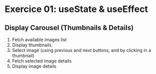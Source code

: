 <!-- .slide: class="center" -->

# Exercice 01: useState & useEffect
## Display Carousel (Thumbnails & Details)

1. Fetch available images list  
2. Display thumbnails.
3. Select image (using previous and next buttons, and by clicking in a thumbnail)
4. Fetch selected image details
5. Display image details
